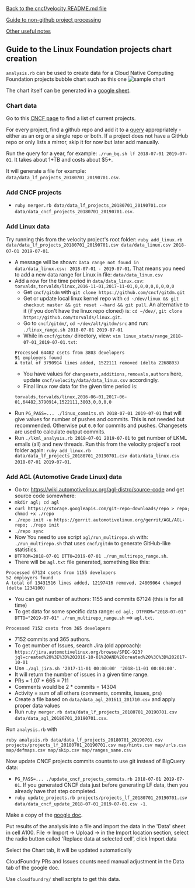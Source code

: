 [Back to the cncf/velocity README.md file](../README.md)

[Guide to non-github project processing](non_github_repositories.md)

[Other useful notes](other_notes.md)

## Guide to the Linux Foundation projects chart creation

`analysis.rb` can be used to create data for a Cloud Native Computing Foundation projects bubble chart such as this one
![sample chart](./linuxfoundation_chart_example.png?raw=true "CNCF projects")

The chart itself can be generated in a [google sheet](https://docs.google.com/spreadsheets/d/16LBeKR0HQU-5m8pwHvYCPiyo3KiU8VWbwXFCaYk9q48/edit?usp=sharing).

### Chart data
Go to this [CNCF page](https://www.linuxfoundation.org/projects/) to find a list of current projects.

For every project, find a github repo and add it to a [query](BigQuery/velocity_lf.sql) appropriately - either as an org or a single repo or both. If a project does not have a GitHub repo or only lists a mirror, skip it for now but later add manually.

Run the query for a year, for example: `./run_bq.sh lf 2018-07-01 2019-07-01`. It takes about 1+TB and costs about $5+.

It will generate a file for example: `data/data_lf_projects_20180701_20190701.csv`.

### Add CNCF projects

- `ruby merger.rb data/data_lf_projects_20180701_20190701.csv data/data_cncf_projects_20180701_20190701.csv`.


### Add Linux data

Try running this from the velocity project's root folder:
`ruby add_linux.rb data/data_lf_projects_20180701_20190701.csv data/data_linux.csv 2018-07-01 2019-07-01`.
- A message will be shown: `Data range not found in data/data_linux.csv: 2018-07-01 - 2019-07-01`. That means you need to add a new data range for Linux in file: `data/data_linux.csv`
- Add a row for the time period in `data/data_linux.csv`: `torvalds,torvalds/linux,2016-11-01,2017-11-01,0,0,0,0,0,0,0,0`
	- Get `cncf/gitdm` with `git clone https://github.com/cncf/gitdm.git`
	- Get or update local linux kernel repo with `cd ~/dev/linux && git checkout master && git reset --hard && git pull`. An alternative to it (if you don't have the linux repo cloned) is: `cd ~/dev/`, `git clone https://github.com/torvalds/linux.git`.
	- Go to `cncf/gitdm/`, `cd ~/dev/alt/gitdm/src` and run: `./linux_range.sh 2018-07-01 2019-07-01`
	- While in `cncf/gitdm/` directory, view: `vim linux_stats/range_2018-07-01_2019-07-01.txt`:
	```
	Processed 64482 csets from 3803 developers
	91 employers found
	A total of 3790914 lines added, 1522111 removed (delta 2268803)
	```
	- You have values for `changesets,additions,removals,authors` here, update `cncf/velocity/data/data_linux.csv` accordingly.
	- Final linux row data for the given time period is:
	```
	torvalds,torvalds/linux,2016-06-01,2017-06-01,64482,3790914,1522111,3803,0,0,0,0
	```
- Run `PG_PASS=... ./linux_commits.sh 2018-07-01 2019-07-01` that will give values for number of pushes and commits. This is not needed but recommended. Otherwise put `0,0` for commits and pushes. Changesets are used to calculate output commits.
- Run `./lkml_analysis.rb 2018-07-01 2019-07-01` to get number of LKML emails (all) and new threads.
Run this from the velocity project's root folder again:
`ruby add_linux.rb data/data_lf_projects_20180701_20190701.csv data/data_linux.csv 2018-07-01 2019-07-01`.


### Add AGL (Automotive Grade Linux) data

- Go to: https://wiki.automotivelinux.org/agl-distro/source-code and get source code somewhere:
- `mkdir agl; cd agl`
- `curl https://storage.googleapis.com/git-repo-downloads/repo > repo; chmod +x ./repo`
- `./repo init -u https://gerrit.automotivelinux.org/gerrit/AGL/AGL-repo; ./repo init`
- `./repo sync`
- Now You need to use script `agl/run_multirepo.sh` with: `./run_multirepo.sh` that uses `cncf/gitdm` to generate GitHub-like statistics.
- `DTFROM=2018-07-01 DTTO=2019-07-01 ./run_multirepo_range.sh`.
- There will be `agl.txt` file generated, something like this:
```
Processed 67124 csets from 1155 developers
52 employers found
A total of 13431516 lines added, 12197416 removed, 24809064 changed (delta 1234100)
```
- You can get number of authors: 1155 and commits 67124 (this is for all time)
- To get data for some specific data range: `cd agl; DTFROM="2018-07-01" DTTO="2019-07-01" ./run_multirepo_range.sh` ==> `agl.txt`.
```
Processed 7152 csets from 365 developers
```
- 7152 commits and 365 authors.
- To get number of Issues, search Jira (old approach): `https://jira.automotivelinux.org/browse/SPEC-923?jql=created%20%3E%3D%202016-10-01%20AND%20created%20%3C%3D%202017-10-01`
- Use `./agl_jira.sh '2017-11-01 00:00:00' '2018-11-01 00:00:00'`.
- It will return the number of issues in a given time range.
- PRs = 1.07 * 665 = 711
- Comments would be 2 * commits = 14304
- Activity = sum of all others (comments, commits, issues, prs)
- Create a file based on `data/data_agl_201611_201710.csv` and apply proper data values
- Run `ruby merger.rb data/data_lf_projects_20180701_20190701.csv data/data_agl_20180701_20190701.csv`.

Run `analysis.rb` with
```
ruby analysis.rb data/data_lf_projects_20180701_20190701.csv projects/projects_lf_20180701_20190701.csv map/hints.csv map/urls.csv map/defmaps.csv map/skip.csv map/ranges_sane.csv
```

Now update CNCF projects commits counts to use git instead of BigQuery data:

- `PG_PASS=... ./update_cncf_projects_commits.rb 2018-07-01 2019-07-01`. If you generated CNCF data just before generating LF data, then you already have that step completed.
- `ruby update_projects.rb projects/projects_lf_20180701_20190701.csv data/data_cncf_update_2018-07-01_2019-07-01.csv -1`.

Make a copy of the [google doc](https://docs.google.com/spreadsheets/d/1dCe99AyOEhQhuEyhwIn_P2thVtjQXF1cGFiLo8fhZZM/edit?usp=sharing).

Put results of the analysis into a file and import the data in the 'Data' sheet in cell A100.
File -> Import -> Upload -> in the Import location section, select the radio button called 'Replace data at selected cell', click Import data

Select the Chart tab, it will be updated automatically

CloudFoundry PRs and Issues counts need manual adjustment in the Data tab of the google doc.

Use `cloudfoundry/` shell scripts to get this data. 
